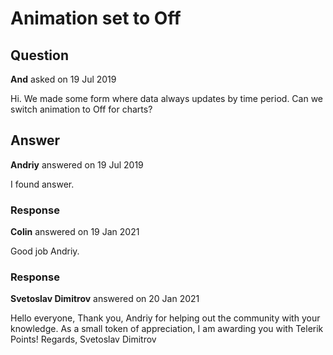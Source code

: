 # Animation set to Off

## Question

**And** asked on 19 Jul 2019

Hi. We made some form where data always updates by time period. Can we switch animation to Off for charts?

## Answer

**Andriy** answered on 19 Jul 2019

I found answer. <TelerikChart Transitions="false">

### Response

**Colin** answered on 19 Jan 2021

Good job Andriy.

### Response

**Svetoslav Dimitrov** answered on 20 Jan 2021

Hello everyone, Thank you, Andriy for helping out the community with your knowledge. As a small token of appreciation, I am awarding you with Telerik Points! Regards, Svetoslav Dimitrov
